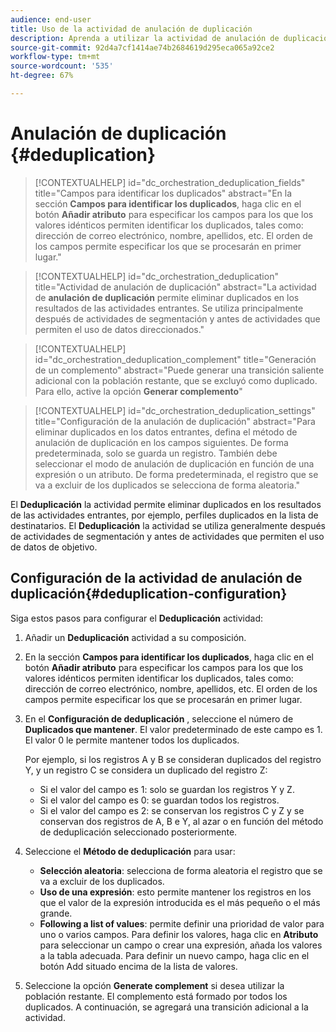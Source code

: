 ```yaml
---
audience: end-user
title: Uso de la actividad de anulación de duplicación
description: Aprenda a utilizar la actividad de anulación de duplicación
source-git-commit: 92d4a7cf1414ae74b2684619d295eca065a92ce2
workflow-type: tm+mt
source-wordcount: '535'
ht-degree: 67%

---
```


# Anulación de duplicación {#deduplication}

>[!CONTEXTUALHELP]
>id="dc_orchestration_deduplication_fields"
>title="Campos para identificar los duplicados"
>abstract="En la sección **Campos para identificar los duplicados**, haga clic en el botón **Añadir atributo** para especificar los campos para los que los valores idénticos permiten identificar los duplicados, tales como: dirección de correo electrónico, nombre, apellidos, etc. El orden de los campos permite especificar los que se procesarán en primer lugar."

>[!CONTEXTUALHELP]
>id="dc_orchestration_deduplication"
>title="Actividad de anulación de duplicación"
>abstract="La actividad de **anulación de duplicación** permite eliminar duplicados en los resultados de las actividades entrantes. Se utiliza principalmente después de actividades de segmentación y antes de actividades que permiten el uso de datos direccionados."

>[!CONTEXTUALHELP]
>id="dc_orchestration_deduplication_complement"
>title="Generación de un complemento"
>abstract="Puede generar una transición saliente adicional con la población restante, que se excluyó como duplicado. Para ello, active la opción **Generar complemento**"

>[!CONTEXTUALHELP]
>id="dc_orchestration_deduplication_settings"
>title="Configuración de la anulación de duplicación"
>abstract="Para eliminar duplicados en los datos entrantes, defina el método de anulación de duplicación en los campos siguientes. De forma predeterminada, solo se guarda un registro. También debe seleccionar el modo de anulación de duplicación en función de una expresión o un atributo. De forma predeterminada, el registro que se va a excluir de los duplicados se selecciona de forma aleatoria."

El **Deduplicación** la actividad permite eliminar duplicados en los resultados de las actividades entrantes, por ejemplo, perfiles duplicados en la lista de destinatarios. El **Deduplicación** la actividad se utiliza generalmente después de actividades de segmentación y antes de actividades que permiten el uso de datos de objetivo.

## Configuración de la actividad de anulación de duplicación{#deduplication-configuration}

Siga estos pasos para configurar el **Deduplicación** actividad:

1. Añadir un **Deduplicación** actividad a su composición.

1. En la sección **Campos para identificar los duplicados**, haga clic en el botón **Añadir atributo** para especificar los campos para los que los valores idénticos permiten identificar los duplicados, tales como: dirección de correo electrónico, nombre, apellidos, etc. El orden de los campos permite especificar los que se procesarán en primer lugar.

1. En el **Configuración de deduplicación** , seleccione el número de **Duplicados que mantener**. El valor predeterminado de este campo es 1. El valor 0 le permite mantener todos los duplicados.

   Por ejemplo, si los registros A y B se consideran duplicados del registro Y, y un registro C se considera un duplicado del registro Z:

   * Si el valor del campo es 1: solo se guardan los registros Y y Z.
   * Si el valor del campo es 0: se guardan todos los registros.
   * Si el valor del campo es 2: se conservan los registros C y Z y se conservan dos registros de A, B e Y, al azar o en función del método de deduplicación seleccionado posteriormente.

1. Seleccione el **Método de deduplicación** para usar:

   * **Selección aleatoria**: selecciona de forma aleatoria el registro que se va a excluir de los duplicados.
   * **Uso de una expresión**: esto permite mantener los registros en los que el valor de la expresión introducida es el más pequeño o el más grande.
   * **Following a list of values**: permite definir una prioridad de valor para uno o varios campos. Para definir los valores, haga clic en **Atributo** para seleccionar un campo o crear una expresión, añada los valores a la tabla adecuada. Para definir un nuevo campo, haga clic en el botón Add situado encima de la lista de valores.

1. Seleccione la opción **Generate complement** si desea utilizar la población restante. El complemento está formado por todos los duplicados. A continuación, se agregará una transición adicional a la actividad.

<!--
## Example{#deduplication-example}

In the following example, use a deduplication activity to exclude duplicates from the target before sending a delivery. The identified duplicated profiles are added to a dedicated audience that can be reused if necessary. Choose the **Email** address to identify the duplicates. Keep 1 entry and select the **Random** deduplication method.

![](../assets/workflow-deduplication-example.png)
-->
